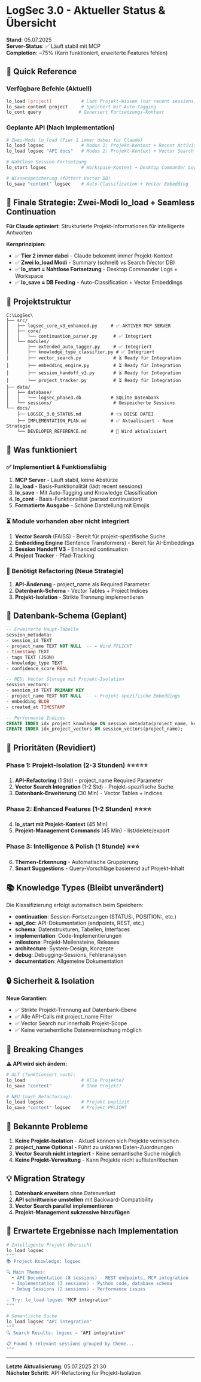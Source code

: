 # LogSec 3.0 - Aktueller Status & Übersicht

**Stand**: 05.07.2025  
**Server-Status**: ✅ Läuft stabil mit MCP  
**Completion**: ~75% (Kern funktioniert, erweiterte Features fehlen)

## 🚀 Quick Reference

### Verfügbare Befehle (Aktuell)
```bash
lo_load [project]           # Lädt Projekt-Wissen (nur recent sessions)
lo_save content project     # Speichert mit Auto-Tagging
lo_cont query              # Generiert Fortsetzungs-Kontext
```

### Geplante API (Nach Implementation)
```bash
# Zwei-Modi lo_load (Tier 2 immer dabei für Claude)
lo_load logsec              # Modus 1: Projekt-Kontext + Recent Activity  
lo_load logsec "API docs"   # Modus 2: Projekt-Kontext + Vector Search

# Nahtlose Session-Fortsetzung
lo_start logsec             # Workspace-Kontext + Desktop Commander Logs

# Wissenspeicherung (füttert Vector DB)
lo_save "content" logsec    # Auto-Classification + Vector Embedding
```

## 🎯 **Finale Strategie: Zwei-Modi lo_load + Seamless Continuation**

**Für Claude optimiert**: Strukturierte Projekt-Informationen für intelligente Antworten

**Kernprinzipien**:
- ✅ **Tier 2 immer dabei** - Claude bekommt immer Projekt-Kontext
- ✅ **Zwei lo_load Modi** - Summary (schnell) vs Search (Vector DB)
- ✅ **lo_start = Nahtlose Fortsetzung** - Desktop Commander Logs + Workspace
- ✅ **lo_save = DB Feeding** - Auto-Classification + Vector Embeddings

## 📁 Projektstruktur

```
C:\LogSec\
├── src/
│   ├── logsec_core_v3_enhanced.py     # ✅ AKTIVER MCP SERVER
│   ├── core/
│   │   └── continuation_parser.py      # ✅ Integriert
│   └── modules/
│       ├── extended_auto_tagger.py     # ✅ Integriert
│       ├── knowledge_type_classifier.py # ✅ Integriert
│       ├── vector_search.py            # ⏳ Ready für Integration
│       ├── embedding_engine.py         # ⏳ Ready für Integration
│       ├── session_handoff_v3.py       # ⏳ Ready für Integration
│       └── project_tracker.py          # ⏳ Ready für Integration
├── data/
│   ├── database/
│   │   └── logsec_phase3.db           # SQLite Datenbank
│   └── sessions/                       # Gespeicherte Sessions
└── docs/
    ├── LOGSEC_3.0_STATUS.md           # 👈 DIESE DATEI
    ├── IMPLEMENTATION_PLAN.md         # ✅ Aktualisiert - Neue Strategie
    └── DEVELOPER_REFERENCE.md         # 🔄 Wird aktualisiert
```

## 🎯 Was funktioniert

### ✅ Implementiert & Funktionsfähig
1. **MCP Server** - Läuft stabil, keine Abstürze
2. **lo_load** - Basis-Funktionalität (lädt recent sessions)
3. **lo_save** - Mit Auto-Tagging und Knowledge Classification
4. **lo_cont** - Basis-Funktionalität (parsed continuation)
5. **Formatierte Ausgabe** - Schöne Darstellung mit Emojis

### ⏳ Module vorhanden aber nicht integriert
1. **Vector Search** (FAISS) - Bereit für projekt-spezifische Suche
2. **Embedding Engine** (Sentence Transformers) - Bereit für AI-Embeddings
3. **Session Handoff V3** - Enhanced continuation
4. **Project Tracker** - Pfad-Tracking

### 🔄 Benötigt Refactoring (Neue Strategie)
1. **API-Änderung** - project_name als Required Parameter
2. **Datenbank-Schema** - Vector Tables + Project Indices
3. **Projekt-Isolation** - Strikte Trennung implementieren

## 💾 Datenbank-Schema (Geplant)

```sql
-- Erweiterte Haupt-Tabelle
session_metadata:
- session_id TEXT
- project_name TEXT NOT NULL  -- ← Wird PFLICHT
- timestamp TEXT
- tags TEXT (JSON)
- knowledge_type TEXT
- confidence_score REAL

-- NEU: Vector Storage mit Projekt-Isolation
session_vectors:
- session_id TEXT PRIMARY KEY
- project_name TEXT NOT NULL  -- ← Projekt-spezifische Embeddings
- embedding BLOB
- created_at TIMESTAMP

-- Performance Indices
CREATE INDEX idx_project_knowledge ON session_metadata(project_name, knowledge_type, timestamp);
CREATE INDEX idx_project_vectors ON session_vectors(project_name);
```

## 🔧 Prioritäten (Revidiert)

### **Phase 1: Projekt-Isolation (2-3 Stunden)** ⭐⭐⭐⭐⭐
1. **API-Refactoring** (1 Std) - project_name Required Parameter
2. **Vector Search Integration** (1-2 Std) - Projekt-spezifische Suche
3. **Datenbank-Erweiterung** (30 Min) - Vector Tables + Indices

### **Phase 2: Enhanced Features (1-2 Stunden)** ⭐⭐⭐⭐
4. **lo_start mit Projekt-Kontext** (45 Min)
5. **Projekt-Management Commands** (45 Min) - list/delete/export

### **Phase 3: Intelligence & Polish (1 Stunde)** ⭐⭐⭐
6. **Themen-Erkennung** - Automatische Gruppierung
7. **Smart Suggestions** - Query-Vorschläge basierend auf Projekt-Inhalt

## 📚 Knowledge Types (Bleibt unverändert)

Die Klassifizierung erfolgt automatisch beim Speichern:

- **continuation**: Session-Fortsetzungen (STATUS:, POSITION:, etc.)
- **api_doc**: API-Dokumentation (endpoints, REST, etc.)
- **schema**: Datenstrukturen, Tabellen, Interfaces
- **implementation**: Code-Implementierungen
- **milestone**: Projekt-Meilensteine, Releases
- **architecture**: System-Design, Konzepte
- **debug**: Debugging-Sessions, Fehleranalysen
- **documentation**: Allgemeine Dokumentation

## 🔒 Sicherheit & Isolation

**Neue Garantien**:
- ✅ Strikte Projekt-Trennung auf Datenbank-Ebene
- ✅ Alle API-Calls mit project_name Filter
- ✅ Vector Search nur innerhalb Projekt-Scope
- ✅ Keine versehentliche Datenvermischung möglich

## 🚨 Breaking Changes

**⚠️ API wird sich ändern:**
```bash
# ALT (funktioniert noch):
lo_load                     # Alle Projekte?
lo_save "content"           # Ohne Projekt?

# NEU (nach Refactoring):
lo_load logsec              # Projekt explizit
lo_save "content" logsec    # Projekt PFLICHT
```

## 🐛 Bekannte Probleme

1. **Keine Projekt-Isolation** - Aktuell können sich Projekte vermischen
2. **project_name Optional** - Führt zu unklaren Daten-Zuordnungen
3. **Vector Search nicht integriert** - Keine semantische Suche möglich
4. **Keine Projekt-Verwaltung** - Kann Projekte nicht auflisten/löschen

## 💡 Migration Strategy

1. **Datenbank erweitern** ohne Datenverlust
2. **API schrittweise umstellen** mit Backward-Compatibility
3. **Vector Search parallel implementieren**
4. **Projekt-Management sukzessive hinzufügen**

## 🎯 Erwartete Ergebnisse nach Implementation

```bash
# Intelligente Projekt-Übersicht
lo_load logsec
"""
📚 Project Knowledge: logsec

🔍 Main Themes:
  • API Documentation (8 sessions) - REST endpoints, MCP integration
  • Implementation (3 sessions) - Python code, database schema  
  • Debug Sessions (2 sessions) - Performance issues

💡 Try: lo_load logsec "MCP integration"
"""

# Semantische Suche
lo_load logsec "API integration"
"""
🔍 Search Results: logsec → "API integration"

📋 Found 5 relevant sessions grouped by theme...
"""
```

---
**Letzte Aktualisierung**: 05.07.2025 21:30  
**Nächster Schritt**: API-Refactoring für Projekt-Isolation
